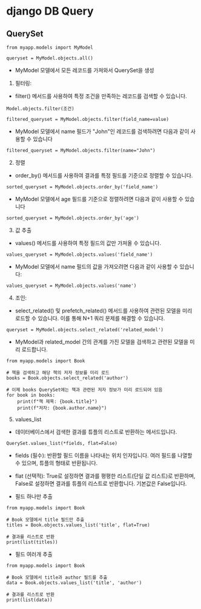 # django DB Query

## QuerySet

```
from myapp.models import MyModel

queryset = MyModel.objects.all()
```
- MyModel 모델에서 모든 레코드를 가져와서 QuerySet을 생성

1. 필터링:
- filter() 메서드를 사용하여 특정 조건을 만족하는 레코드를 검색할 수 있습니다.
```
Model.objects.filter(조건)
```

```
filtered_queryset = MyModel.objects.filter(field_name=value)
```

- MyModel 모델에서 name 필드가 "John"인 레코드를 검색하려면 다음과 같이 사용할 수 있습니다
```
filtered_queryset = MyModel.objects.filter(name="John")
```

2. 정렬
- order_by() 메서드를 사용하여 결과를 특정 필드를 기준으로 정렬할 수 있습니다.

```
sorted_queryset = MyModel.objects.order_by('field_name')
```
- MyModel 모델에서 age 필드를 기준으로 정렬하려면 다음과 같이 사용할 수 있습니다
```
sorted_queryset = MyModel.objects.order_by('age')
```

3. 값 추출
- values() 메서드를 사용하여 특정 필드의 값만 가져올 수 있습니다.

```
values_queryset = MyModel.objects.values('field_name')
```
- MyModel 모델에서 name 필드의 값을 가져오려면 다음과 같이 사용할 수 있습니다:
```
values_queryset = MyModel.objects.values('name')
```
4. 조인:
- select_related() 및 prefetch_related() 메서드를 사용하여 관련된 모델을 미리 로드할 수 있습니다. 이를 통해 N+1 쿼리 문제를 해결할 수 있습니다.

```
queryset = MyModel.objects.select_related('related_model')
```
- MyModel과 related_model 간의 관계를 가진 모델을 검색하고 관련된 모델을 미리 로드합니다.

```
from myapp.models import Book

# 책을 검색하고 해당 책의 저자 정보를 미리 로드
books = Book.objects.select_related('author')

# 이제 books QuerySet에는 책과 관련된 저자 정보가 미리 로드되어 있음
for book in books:
    print(f"책 제목: {book.title}")
    print(f"저자: {book.author.name}")

```

5. values_list
- 데이터베이스에서 검색한 결과를 튜플의 리스트로 반환하는 메서드입니다. 

```
QuerySet.values_list(*fields, flat=False)
```

- fields (필수): 반환할 필드 이름을 나타내는 위치 인자입니다. 여러 필드를 나열할 수 있으며, 튜플의 형태로 반환됩니다.
- flat (선택적): True로 설정하면 결과를 평평한 리스트(단일 값 리스트)로 반환하며, False로 설정하면 결과를 튜플의 리스트로 반환합니다. 기본값은 False입니다.

- 필드 하나만 추출
```
from myapp.models import Book

# Book 모델에서 title 필드만 추출
titles = Book.objects.values_list('title', flat=True)

# 결과를 리스트로 반환
print(list(titles))
```

- 필드 여러개 추출
```
from myapp.models import Book

# Book 모델에서 title과 author 필드를 추출
data = Book.objects.values_list('title', 'author')

# 결과를 리스트로 반환
print(list(data))
```
